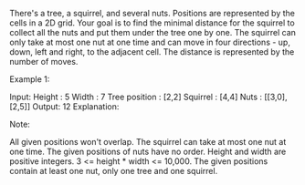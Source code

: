 There's a tree, a squirrel, and several nuts. Positions are represented by the cells in a 2D grid. Your goal is to find the minimal distance for the squirrel to collect all the nuts and put them under the tree one by one. The squirrel can only take at most one nut at one time and can move in four directions - up, down, left and right, to the adjacent cell. The distance is represented by the number of moves. 

Example 1:

Input: 
Height : 5
Width : 7
Tree position : [2,2]
Squirrel : [4,4]
Nuts : [[3,0], [2,5]]
Output: 12
Explanation:




Note:

All given positions won't overlap.
The squirrel can take at most one nut at one time.
The given positions of nuts have no order.
Height and width are positive integers. 3 <= height * width <= 10,000.
The given positions contain at least one nut, only one tree and one squirrel.

